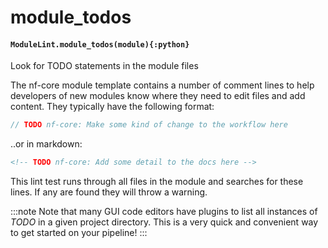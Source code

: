 # module_todos

#### `ModuleLint.module_todos(module){:python}`

Look for TODO statements in the module files

The nf-core module template contains a number of comment lines to help developers
of new modules know where they need to edit files and add content.
They typically have the following format:

```groovy
// TODO nf-core: Make some kind of change to the workflow here
```

..or in markdown:

```html
<!-- TODO nf-core: Add some detail to the docs here -->
```

This lint test runs through all files in the module and searches for these lines.
If any are found they will throw a warning.

:::note
Note that many GUI code editors have plugins to list all instances of _TODO_
in a given project directory. This is a very quick and convenient way to get
started on your pipeline!
:::
